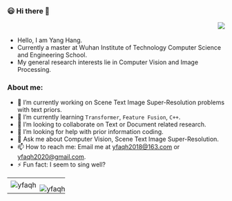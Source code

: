 ### 😃 Hi there 👋 <p align="right">![](https://komarev.com/ghpvc/?username=yfaqh&label=Total+visitors&color=blueviolet&style=plastic)</p>
- Hello, I am Yang Hang.
- Currently a master at Wuhan Institute of Technology Computer Science and Engineering School.
- My general research interests lie in Computer Vision and Image Processing.

<!-- 
**yfaqh/yfaqh** is a ✨ _special_ ✨ repository because its `README.md` (this file) appears on your GitHub profile.

Here are some ideas to get you started: -->

### About me:
- 🔭 I’m currently working on Scene Text Image Super-Resolution problems with text priors.
- 🌱 I’m currently learning `Transformer`, `Feature Fusion`, `C++`.
- 👯 I’m looking to collaborate on Text or Document related research.
- 🤔 I’m looking for help with prior information coding.
- 💬 Ask me about Computer Vision, Scene Text Image Super-Resolution.
- 📫 How to reach me: Email me at yfaqh2018@163.com or yfaqh2020@gmail.com.
- ⚡ Fun fact: I seem to sing well?
<!-- - 😄 Pronouns:  -->

<table>
 <tr>
    <td>
        <img align="center" src="https://github-readme-stats.vercel.app/api?username=yfaqh&show_icons=true"
        alt="yfaqh" />
    </td>
    <td style="padding: 15px 0px 0px 0px;">
        <img align="center" src="https://github-readme-stats.vercel.app/api/top-langs/?username=yfaqh&show_icons=true&layout=compact"
        alt="yfaqh" />
    </td>
 </tr>
</table>

<!-- 
[![yfaqh's GitHub stats](https://github-readme-stats.vercel.app/api?username=yfaqh)](https://github.com/yfaqh)

[![yfaqh's Top Langs](https://github-readme-stats.vercel.app/api/top-langs/?username=yfaqh&show_icons=true&layout=compact)](https://github.com/yfaqh) -->
